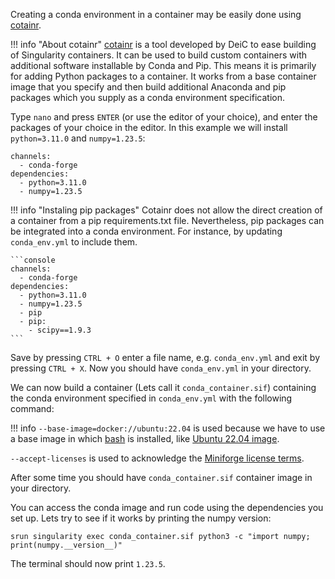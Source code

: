 
Creating a conda environment in a container may be easily done using [cotainr](https://cotainr.readthedocs.io/en/stable/). 

!!! info "About cotainr"
    [cotainr](https://cotainr.readthedocs.io/en/stable/) is a tool developed by DeiC to ease building of Singularity containers. It can be used to build custom containers with additional software installable by Conda and Pip. This means it is primarily for adding Python packages to a container. It works from a base container image that you specify and then build additional Anaconda and pip packages which you supply as a conda environment specification.

<div class="show-on-ai-lab" style="display:none;" markdown="span">
  Cotainr is included in the `/ceph/container` directory. To check the current version, enter `ls /ceph/container`. Currently, the version used in this guide is `cotainr-2023.11.0`.

  You can access cotainr by using the path `/ceph/container/cotainr-2023.11.0/bin/cotainr`. But first we will create a conda environment file, `conda_env.yml` that contains the conda channels/repositories and packages you need:
</div>

<div class="show-on-ai-cloud" style="display:none;" markdown="span">
  We begin by downloading the latest release from the Cotainr repository. In the example below we are downloading the latest version as of late 2023. Be sure to check for newer versions at the aforementioned repository. Look for the zip archive "Assets" section, and copy the link.

  ```
  wget https://github.com/DeiC-HPC/cotainr/archive/refs/tags/2023.11.0.zip
  ```

  You should now have a zip archive, which you can unzip with:

  ```
  unzip 2023.11.0.zip
  ```

  After this has been done, you should have a directory called `cotainr-2023.11.0`. We should now be able to launch Cotainr and access its commands from within this directory. Next, we will create a conda environment file, `conda_env.yml` that contains the conda channels/repositories and packages you need:
</div>

Type `nano` and press `ENTER` (or use the editor of your choice), and enter the packages of your choice in the editor. In this example we will install `python=3.11.0` and `numpy=1.23.5`:

```console
channels:
  - conda-forge
dependencies:
  - python=3.11.0
  - numpy=1.23.5
```

!!! info "Instaling pip packages"
    Cotainr does not allow the direct creation of a container from a pip requirements.txt file. Nevertheless, pip packages can be integrated into a conda environment. For instance, by updating `conda_env.yml` to include them.

    ```console
    channels:
      - conda-forge
    dependencies:
      - python=3.11.0
      - numpy=1.23.5
      - pip
      - pip:
        - scipy==1.9.3
    ```

Save by pressing `CTRL + O` enter a file name, e.g. `conda_env.yml` and exit by pressing `CTRL + X`. Now you should have `conda_env.yml` in your directory. 

We can now build a container (Lets call it `conda_container.sif`) containing the conda environment specified in `conda_env.yml` with the following command:

<div class="show-on-ai-lab" style="display:none;" markdown="span">
    
```
srun /ceph/container/cotainr-2023.11.0/bin/cotainr build conda_container.sif --base-image=docker://ubuntu:22.04 --conda-env=conda_env.yml --accept-licenses
```
</div>

<div class="show-on-ai-cloud" style="display:none;" markdown="span">
    
```
srun cotainr-2023.11.0/bin/cotainr build conda_container.sif --base-image=docker://ubuntu:22.04 --conda-env=conda_env.yml --accept-licenses
```
</div>


!!! info
    `--base-image=docker://ubuntu:22.04` is used because we have to use a base image in which [bash](https://www.gnu.org/software/bash/) is installed, like [Ubuntu 22.04 image](https://hub.docker.com/_/ubuntu). 

`--accept-licenses` is used to acknowledge the [Miniforge license terms](https://github.com/conda-forge/miniforge/blob/main/LICENSE).

After some time you should have `conda_container.sif` container image in your directory. 

You can access the conda image and run code using the dependencies you set up. Lets try to see if it works by printing the numpy version:

```
srun singularity exec conda_container.sif python3 -c "import numpy; print(numpy.__version__)"
```

The terminal should now print `1.23.5`.

